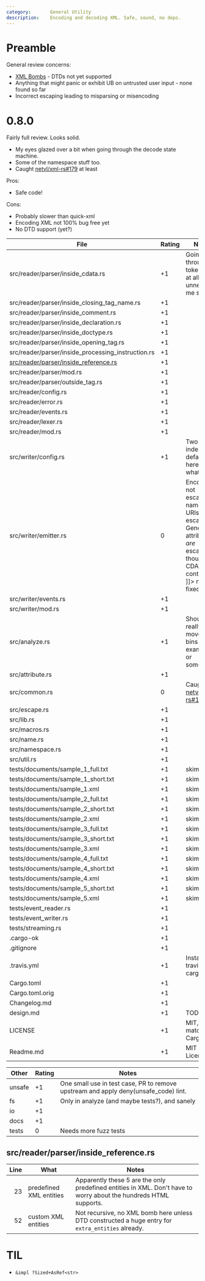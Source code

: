 ```yaml
---
category:       General Utility
description:    Encoding and decoding XML. Safe, sound, no deps.
---
```


Preamble
========

General review concerns:
* [XML Bombs](https://en.wikipedia.org/wiki/Billion_laughs_attack) - DTDs not yet supported
* Anything that might panic or exhibit UB on untrusted user input - none found so far
* Incorrect escaping leading to misparsing or misencoding

0.8.0
=====

Fairly full review.  Looks solid.
* My eyes glazed over a bit when going through the decode state machine.
* Some of the namespace stuff too.
* Caught [netvl/xml-rs#179](https://github.com/netvl/xml-rs/issues/179) at least

Pros:
* Safe code!

Cons:
* Probably slower than quick-xml
* Encoding XML not 100% bug free yet
* No DTD support (yet?)

| File                                                  | Rating | Notes |
| ----------------------------------------------------- | ------ | ----- |
| src/reader/parser/inside_cdata.rs                     | +1 | Going through tokenizer at all unnerves me slightly
| src/reader/parser/inside_closing_tag_name.rs          | +1 | |
| src/reader/parser/inside_comment.rs                   | +1 | |
| src/reader/parser/inside_declaration.rs               | +1 | |
| src/reader/parser/inside_doctype.rs                   | +1 | |
| src/reader/parser/inside_opening_tag.rs               | +1 | |
| src/reader/parser/inside_processing_instruction.rs    | +1 | |
| [src/reader/parser/inside_reference.rs](#src/reader/parser/inside_reference.rs) | +1 | |
| src/reader/parser/mod.rs                              | +1 | |
| src/reader/parser/outside_tag.rs                      | +1 | |
| src/reader/config.rs                                  | +1 | |
| src/reader/error.rs                                   | +1 | |
| src/reader/events.rs                                  | +1 | |
| src/reader/lexer.rs                                   | +1 | |
| src/reader/mod.rs                                     | +1 | |
| src/writer/config.rs                                  | +1 | Two space indents by default is heresy but whatever.
| src/writer/emitter.rs                                 | 0 | Encodings not escaped, namespace URIs not escaped.  General attributes *are* escaped though.  CDATA containing ]]> not fixed.
| src/writer/events.rs                                  | +1 | |
| src/writer/mod.rs                                     | +1 | |
| src/analyze.rs                                        | +1 | Should really be moved to bins or examples or something.
| src/attribute.rs                                      | +1 | |
| src/common.rs                                         | 0 | Caught [netvl/xml-rs#179](https://github.com/netvl/xml-rs/issues/179)
| src/escape.rs                                         | +1 | |
| src/lib.rs                                            | +1 | |
| src/macros.rs                                         | +1 | |
| src/name.rs                                           | +1 | |
| src/namespace.rs                                      | +1 | |
| src/util.rs                                           | +1 | |
| tests/documents/sample_1_full.txt                     | +1 | skimmed
| tests/documents/sample_1_short.txt                    | +1 | skimmed
| tests/documents/sample_1.xml                          | +1 | skimmed
| tests/documents/sample_2_full.txt                     | +1 | skimmed
| tests/documents/sample_2_short.txt                    | +1 | skimmed
| tests/documents/sample_2.xml                          | +1 | skimmed
| tests/documents/sample_3_full.txt                     | +1 | skimmed
| tests/documents/sample_3_short.txt                    | +1 | skimmed
| tests/documents/sample_3.xml                          | +1 | skimmed
| tests/documents/sample_4_full.txt                     | +1 | skimmed
| tests/documents/sample_4_short.txt                    | +1 | skimmed
| tests/documents/sample_4.xml                          | +1 | skimmed
| tests/documents/sample_5_short.txt                    | +1 | skimmed
| tests/documents/sample_5.xml                          | +1 | skimmed
| tests/event_reader.rs                                 | +1 | |
| tests/event_writer.rs                                 | +1 | |
| tests/streaming.rs                                    | +1 | |
| .cargo-ok                                             | +1 | |
| .gitignore                                            | +1 | |
| .travis.yml                                           | +1 | Installs pip travis-cargo
| Cargo.toml                                            | +1 | |
| Cargo.toml.orig                                       | +1 | |
| Changelog.md                                          | +1 | |
| design.md                                             | +1 | TODO list
| LICENSE                                               | +1 | MIT, matching Cargo.toml
| Readme.md                                             | +1 | MIT Licensed

| Other     | Rating | Notes |
| --------- | ------ | ----- |
| unsafe    | +1    | One small use in test case, PR to remove upstream and apply deny(unsafe_code) lint.
| fs        | +1    | Only in analyze (and maybe tests?), and sanely
| io        | +1    | |
| docs      | +1    | |
| tests     | 0     | Needs more fuzz tests

src/reader/parser/inside_reference.rs
-------------------------------------
| Line  | What  | Notes |
| -----:| ----- | ----- |
| 23    | predefined XML entities   | Apparently these 5 are the only predefined entities in XML.  Don't have to worry about the hundreds HTML supports.
| 52    | custom XML entities       | Not recursive, no XML bomb here unless DTD constructed a huge entry for `extra_entities` already.

TIL
===
* `&impl ?Sized+AsRef<str>`
